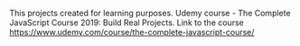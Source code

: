 This projects created for learning purposes. Udemy course - The Complete JavaScript Course 2019: Build Real Projects. Link to the course https://www.udemy.com/course/the-complete-javascript-course/
